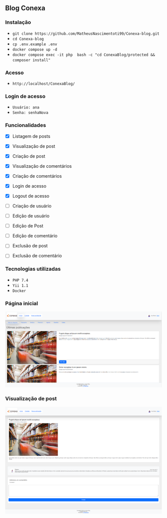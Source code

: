 ## Blog Conexa ###

### Instalação ###
* `git clone https://github.com/MatheusNascimentoti99/Conexa-blog.git ` 
* `cd Conexa-blog`
* `cp .env.example .env`    
* `docker compose up -d`
* `docker compose exec -it php  bash -c "cd ConexaBlog/protected && composer install"`

### Acesso ###
* `http://localhost/ConexaBlog/`

### Login de acesso ###
* `Usuário: ana`
* `Senha: senhaNova`


### Funcionalidades ###
- [x] Listagem de posts
- [x] Visualização de post
- [x] Criação de post
- [x] Visualização de comentários
- [x] Criação de comentários
- [x] Login de acesso
- [x] Logout de acesso
- [ ] Criação de usuário
- [ ] Edição de usuário
- [ ] Edição de Post
- [ ] Edição de comentário
- [ ] Exclusão de post
- [ ] Exclusão de comentário





### Tecnologias utilizadas ###
* `PHP 7.4`
* `Yii 1.1`
* `Docker`

### Página inicial
 ![Página inicial](/demo/index.png)


### Visualização de post
 ![Visualização de post](/demo/view.png)
